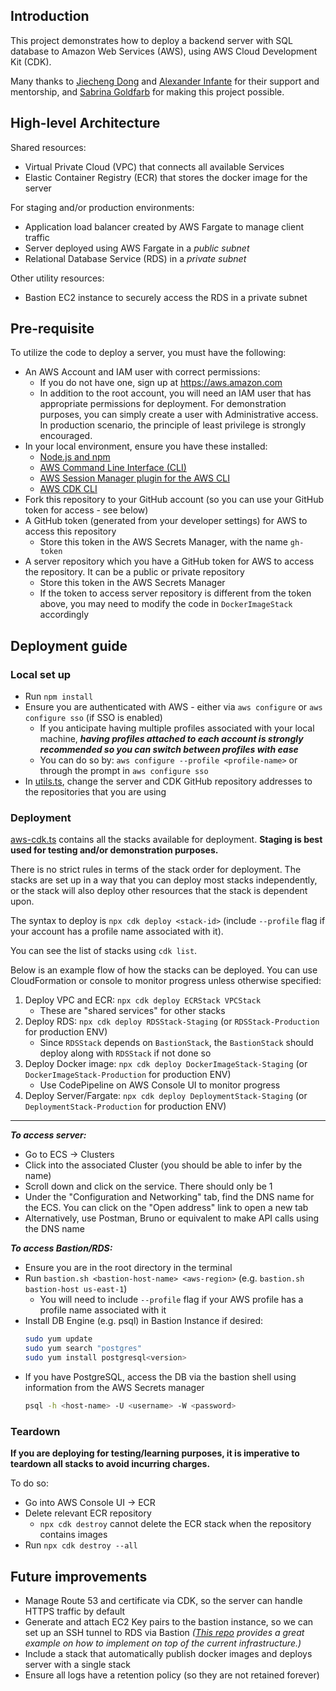 ## Introduction

This project demonstrates how to deploy a backend server with SQL database to Amazon Web Services (AWS), using AWS Cloud Development Kit (CDK).

Many thanks to [Jiecheng Dong](https://github.com/jiedong111) and [Alexander Infante](https://github.com/Alexander-Infante) for their support and mentorship, and [Sabrina Goldfarb](https://github.com/sgoldfarb2) for making this project possible.

## High-level Architecture

Shared resources:

- Virtual Private Cloud (VPC) that connects all available Services
- Elastic Container Registry (ECR) that stores the docker image for the server

For staging and/or production environments:

- Application load balancer created by AWS Fargate to manage client traffic
- Server deployed using AWS Fargate in a _public subnet_
- Relational Database Service (RDS) in a _private subnet_

Other utility resources:

- Bastion EC2 instance to securely access the RDS in a private subnet

## Pre-requisite

To utilize the code to deploy a server, you must have the following:

- An AWS Account and IAM user with correct permissions:
  - If you do not have one, sign up at https://aws.amazon.com
  - In addition to the root account, you will need an IAM user that has appropriate permissions for deployment. For demonstration purposes, you can simply create a user with Administrative access. In production scenario, the principle of least privilege is strongly encouraged.
- In your local environment, ensure you have these installed:
  - [Node.js and npm](https://docs.npmjs.com/downloading-and-installing-node-js-and-npm)
  - [AWS Command Line Interface (CLI)](https://docs.aws.amazon.com/cli/latest/userguide/getting-started-install.html)
  - [AWS Session Manager plugin for the AWS CLI](https://docs.aws.amazon.com/systems-manager/latest/userguide/session-manager-working-with-install-plugin.html)
  - [AWS CDK CLI](https://docs.aws.amazon.com/cdk/v2/guide/getting_started.html)
- Fork this repository to your GitHub account (so you can use your GitHub token for access - see below)
- A GitHub token (generated from your developer settings) for AWS to access this repository
  - Store this token in the AWS Secrets Manager, with the name `gh-token`
- A server repository which you have a GitHub token for AWS to access the repository. It can be a public or private repository
  - Store this token in the AWS Secrets Manager
  - If the token to access server repository is different from the token above, you may need to modify the code in `DockerImageStack` accordingly

## Deployment guide

### Local set up

- Run `npm install`
- Ensure you are authenticated with AWS - either via `aws configure` or `aws configure sso` (if SSO is enabled)
  - If you anticipate having multiple profiles associated with your local machine, **_having profiles attached to each account is strongly recommended so you can switch between profiles with ease_**
  - You can do so by: `aws configure --profile <profile-name>` or through the prompt in `aws configure sso`
- In [utils.ts](./lib/utils.ts), change the server and CDK GitHub repository addresses to the repositories that you are using

### Deployment

[aws-cdk.ts](./bin/aws-cdk.ts) contains all the stacks available for deployment. **Staging is best used for testing and/or demonstration purposes.**

There is no strict rules in terms of the stack order for deployment. The stacks are set up in a way that you can deploy most stacks independently, or the stack will also deploy other resources that the stack is dependent upon.

The syntax to deploy is `npx cdk deploy <stack-id>` (include `--profile` flag if your account has a profile name associated with it).

You can see the list of stacks using `cdk list`.

Below is an example flow of how the stacks can be deployed. You can use CloudFormation or console to monitor progress unless otherwise specified:

1. Deploy VPC and ECR: `npx cdk deploy ECRStack VPCStack`
   - These are "shared services" for other stacks
2. Deploy RDS: `npx cdk deploy RDSStack-Staging` (or `RDSStack-Production` for production ENV)
   - Since `RDSStack` depends on `BastionStack`, the `BastionStack` should deploy along with `RDSStack` if not done so
3. Deploy Docker image: `npx cdk deploy DockerImageStack-Staging` (or `DockerImageStack-Production` for production ENV)
   - Use CodePipeline on AWS Console UI to monitor progress
4. Deploy Server/Fargate: `npx cdk deploy DeploymentStack-Staging` (or `DeploymentStack-Production` for production ENV)

---

**_To access server:_**

- Go to ECS -> Clusters
- Click into the associated Cluster (you should be able to infer by the name)
- Scroll down and click on the service. There should only be 1
- Under the "Configuration and Networking" tab, find the DNS name for the ECS. You can click on the "Open address" link to open a new tab
- Alternatively, use Postman, Bruno or equivalent to make API calls using the DNS name

**_To access Bastion/RDS:_**

- Ensure you are in the root directory in the terminal
- Run `bastion.sh <bastion-host-name> <aws-region>` (e.g. `bastion.sh bastion-host us-east-1`)
  - You will need to include `--profile` flag if your AWS profile has a profile name associated with it
- Install DB Engine (e.g. psql) in Bastion Instance if desired:
  ```bash
  sudo yum update
  sudo yum search "postgres"
  sudo yum install postgresql<version>
  ```
- If you have PostgreSQL, access the DB via the bastion shell using information from the AWS Secrets manager
  ```bash
  psql -h <host-name> -U <username> -W <password>
  ```

### Teardown

**If you are deploying for testing/learning purposes, it is imperative to teardown all stacks to avoid incurring charges.**

To do so:

- Go into AWS Console UI -> ECR
- Delete relevant ECR repository
  - `npx cdk destroy` cannot delete the ECR stack when the repository contains images
- Run `npx cdk destroy --all`

## Future improvements

- Manage Route 53 and certificate via CDK, so the server can handle HTTPS traffic by default
- Generate and attach EC2 Key pairs to the bastion instance, so we can set up an SSH tunnel to RDS via Bastion _([This repo](https://github.com/aws-samples/secure-bastion-cdk) provides a great example on how to implement on top of the current infrastructure.)_
- Include a stack that automatically publish docker images and deploys server with a single stack
- Ensure all logs have a retention policy (so they are not retained forever)
